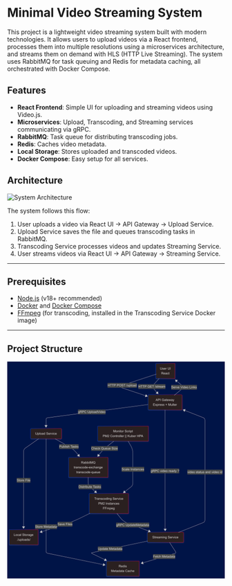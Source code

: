 # Minimal Video Streaming System

This project is a lightweight video streaming system built with modern technologies. It allows users to upload videos via a React frontend, processes them into multiple resolutions using a microservices architecture, and streams them on demand with HLS (HTTP Live Streaming). The system uses RabbitMQ for task queuing and Redis for metadata caching, all orchestrated with Docker Compose.

## Features

- **React Frontend**: Simple UI for uploading and streaming videos using Video.js.
- **Microservices**: Upload, Transcoding, and Streaming services communicating via gRPC.
- **RabbitMQ**: Task queue for distributing transcoding jobs.
- **Redis**: Caches video metadata.
- **Local Storage**: Stores uploaded and transcoded videos.
- **Docker Compose**: Easy setup for all services.

## Architecture

![System Architecture](architecture.png)

The system follows this flow:

1. User uploads a video via React UI → API Gateway → Upload Service.
2. Upload Service saves the file and queues transcoding tasks in RabbitMQ.
3. Transcoding Service processes videos and updates Streaming Service.
4. User streams videos via React UI → API Gateway → Streaming Service.

---

## Prerequisites

- [Node.js](https://nodejs.org/) (v18+ recommended)
- [Docker](https://www.docker.com/) and [Docker Compose](https://docs.docker.com/compose/)
- [FFmpeg](https://ffmpeg.org/) (for transcoding, installed in the Transcoding Service Docker image)

---

## Project Structure

![The Project Architecture](./ProjectArchitecture.png)
